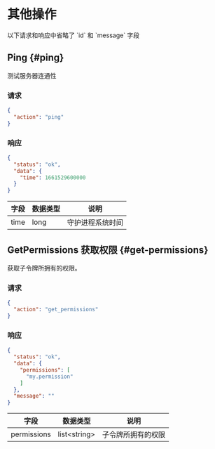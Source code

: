# 其他操作

<tip>
以下请求和响应中省略了 `id` 和 `message` 字段
</tip>

## Ping {#ping}

测试服务器连通性

### 请求

```json
{
  "action": "ping"
}
```

### 响应

```json
{
  "status": "ok",
  "data": {
    "time": 1661529600000
  }
}
```

| 字段   | 数据类型 | 说明       |
|------|------|----------|
| time | long | 守护进程系统时间 |

## GetPermissions 获取权限 {#get-permissions}

获取子令牌所拥有的权限。

### 请求

```json
{
  "action": "get_permissions"
}
```

### 响应

```json
{
  "status": "ok",
  "data": {
    "permissions": [
      "my.permission"
    ]
  },
  "message": ""
}
```

| 字段          | 数据类型            | 说明        |
|-------------|-----------------|-----------|
| permissions | list&lt;string> | 子令牌所拥有的权限 |